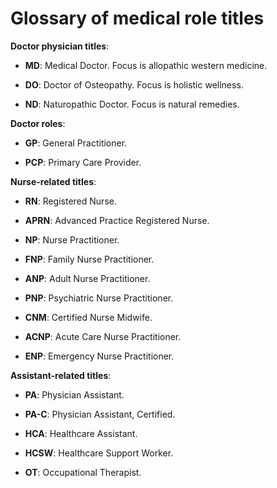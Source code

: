 [//]: # (
source: gpt-3 + jph editing
tags: glossary
)

# Glossary of medical role titles

**Doctor physician titles**:

* **MD**: Medical Doctor. Focus is allopathic western medicine.

* **DO**: Doctor of Osteopathy. Focus is holistic wellness.

* **ND**: Naturopathic Doctor. Focus is natural remedies.

**Doctor roles**:

* **GP**: General Practitioner.

* **PCP**: Primary Care Provider.

**Nurse-related titles**:

* **RN**: Registered Nurse.

* **APRN**: Advanced Practice Registered Nurse.

* **NP**: Nurse Practitioner.

* **FNP**: Family Nurse Practitioner.

* **ANP**: Adult Nurse Practitioner.

* **PNP**: Psychiatric Nurse Practitioner.

* **CNM**: Certified Nurse Midwife.

* **ACNP**: Acute Care Nurse Practitioner.

* **ENP**: Emergency Nurse Practitioner.

**Assistant-related titles**:

* **PA**: Physician Assistant.

* **PA-C**: Physician Assistant, Certified.

* **HCA**: Healthcare Assistant.

* **HCSW**:	Healthcare Support Worker.

* **OT**: Occupational Therapist.
